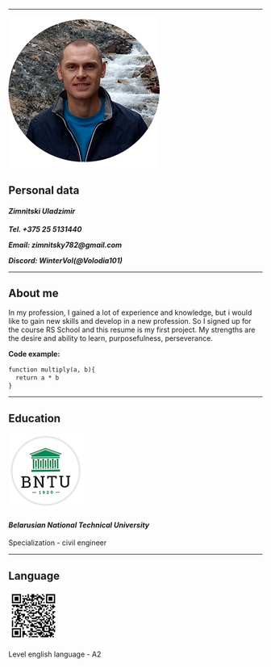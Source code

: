 ***
![](assets\img\foto.jpg "foto autor")

## Personal data
#### _Zimnitski Uladzimir_
___Tel. +375 25 5131440___

___Email: zimnitsky782@gmail.com___

___Discord: WinterVol(@Volodia101)___

***
## About me
In my profession, I gained a lot of experience and knowledge, but i would like to gain new skills and develop in a new profession. So I signed up for the course RS School and this resume is my first project.
My strengths are the desire and ability to learn, purposefulness, perseverance.


**Code example:**
```
function multiply(a, b){
  return a * b
}
```
***
## Education
![](assets\img\BNTU.png "logo university")
#### _Belarusian National Technical University_
Specialization - civil engineer

***
## Language

![](assets\img\certificate_streamline_QR.jpg "Communicative english course at elementary level")

Level english language - A2
